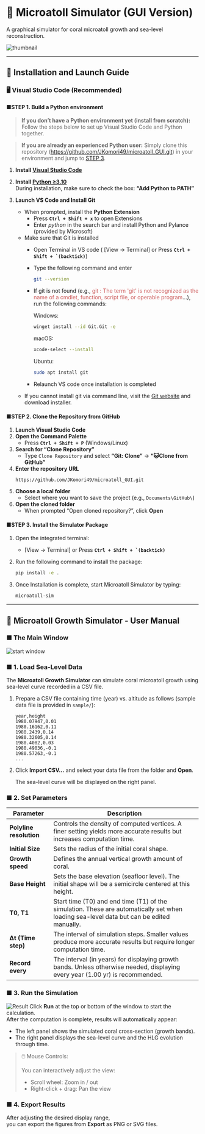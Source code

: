 # 🌊 Microatoll Simulator (GUI Version)

A graphical simulator for coral microatoll growth and sea-level reconstruction.

![thumbnail](microatoll_GUI/src/resources/readme/Result02_900px.jpg)

---

## 🧭 Installation and Launch Guide

### 🖥️ Visual Studio Code (Recommended)

#### ■STEP 1. Build a Python environment

> **If you don’t have a Python environment yet (install from scratch):**  
> Follow the steps below to set up Visual Studio Code and Python together.

> **If you are already an experienced Python user:**
> Simply clone this repository (https://github.com/JKomori49/microatoll_GUI.git) in your environment and jump to [STEP 3](■STEP-3.-Install-the-Simulator-Package).

1. **Install [Visual Studio Code](https://code.visualstudio.com/)**

2. **Install [Python ≥3.10](https://www.python.org/downloads/)**  
   During installation, make sure to check the box: **“Add Python to PATH”**

3. **Launch VS Code and Install Git**  
   - When prompted, install the **Python Extension**
		- Press **`Ctrl + Shift + x`** to open Extensions
		- Enter *python* in the search bar and install Python and Pylance (provided by Microsoft)
   - Make sure that Git is installed
		- Open Terminal in VS code ( [View -> Terminal] or Press **```Ctrl + Shift + `(backtick)```**)
		- Type the following command and enter
			```bash
			git --version
			```
		
		- If git is not found (e.g., <font color="#CD5C5C">git : The term 'git' is not recognized as the name of a cmdlet, function, script file, or operable program</font>...), run the following commands:
		
			Windows:
			```bash
			winget install --id Git.Git -e
			```
		
			macOS:
			```bash
			xcode-select --install
			```
		
			Ubuntu:
			```bash
			sudo apt install git
			```
		
		- Relaunch VS code once installation is completed
	- If you cannot install git via command line, visit the [Git website](https://git-scm.com/install/) and download installer.
#### ■STEP 2. Clone the Repository from GitHub
1. **Launch Visual Studio Code**
2. **Open the Command Palette**  
	- Press **`Ctrl + Shift + P`** (Windows/Linux)
3. **Search for “Clone Repository”**  
	- Type `Clone Repository` and select **“Git: Clone”** -> **“🐱Clone from GitHub”**
4. **Enter the repository URL**
	```
	https://github.com/JKomori49/microatoll_GUI.git
	```
5. **Choose a local folder**  
	- Select where you want to save the project (e.g., `Documents\GitHub\`)
6. **Open the cloned folder**  
	- When prompted “Open cloned repository?”, click **Open**

#### ■STEP 3. Install the Simulator Package
1. Open the integrated terminal:
	-  [View -> Terminal] or Press **```Ctrl + Shift + `(backtick)```**
2. Run the following command to install the package:
	```bash
	pip install -e .
	```

3. Once Installation is complete, start Microatoll Simulator by typing:
	```bash
	microatoll-sim
	```

---
## 🥏 Microatoll Growth Simulator - User Manual
### ■ The Main Window
![start window](microatoll_GUI/src/resources/readme/start_900px.jpg)

### ■ 1. Load Sea-Level Data

The **Microatoll Growth Simulator** can simulate coral microatoll growth using sea-level curve recorded in a CSV file.

1. Prepare a CSV file containing time (year) vs. altitude as follows (sample data file is provided in `sample/`):

	```csv
	year,height
	1980.07947,0.01
	1980.16162,0.11
	1980.2439,0.14
	1980.32605,0.14
	1980.4082,0.03
	1980.49036,-0.1
	1980.57263,-0.1
	...
	```
2. Click **Import CSV…** and select your data file from the folder and **Open**.

	The sea-level curve will be displayed on the right panel.

### ■ 2. Set Parameters


| Parameter               | Description                                                                                                                              |
| ----------------------- | ---------------------------------------------------------------------------------------------------------------------------------------- |
| **Polyline resolution** | Controls the density of computed vertices. A finer setting yields more accurate results but increases computation time.                  |
| **Initial Size**        | Sets the radius of the initial coral shape.                                                                                              |
| **Growth speed**        | Defines the annual vertical growth amount of coral.                                                                                        |
| **Base Height**         | Sets the base elevation (seafloor level). The initial shape will be a semicircle centered at this height.                                |
| **T0, T1**              | Start time (T0) and end time (T1) of the simulation. These are automatically set when loading sea-level data but can be edited manually. |
| **Δt (Time step)**      | The interval of simulation steps. Smaller values produce more accurate results but require longer computation time.                      |
| **Record every**        | The interval (in years) for displaying growth bands. Unless otherwise needed, displaying every year (1.00 yr) is recommended.                      |


### ■ 3. Run the Simulation
![Result](microatoll_GUI/src/resources/readme/Result_900px.jpg)
Click **Run** at the top or bottom of the window to start the calculation.  
After the computation is complete, results will automatically appear:
- The left panel shows the simulated coral cross-section (growth bands).
- The right panel displays the sea-level curve and the HLG evolution through time.

>🖱️ Mouse Controls:
>
>You can interactively adjust the view:
>- Scroll wheel: Zoom in / out
>- Right-click + drag: Pan the view

### ■ 4. Export Results

After adjusting the desired display range,  
you can export the figures from **Export** as PNG or SVG files.